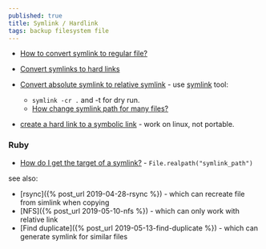 ```yaml
---
published: true
title: Symlink / Hardlink
tags: backup filesystem file
---
```

- [How to convert symlink to regular file?](https://stackoverflow.com/questions/8377312/how-to-convert-symlink-to-regular-file)
- [Convert symlinks to hard links](https://superuser.com/questions/560597/convert-symlinks-to-hard-links)
- [Convert absolute symlink to relative symlink](https://unix.stackexchange.com/questions/100918/convert-absolute-symlink-to-relative-symlink-with-simple-linux-command) - use [symlink](https://github.com/brandt/symlinks) tool: 
	- `symlink -cr .` and -t for dry run.
	- [How change symlink path for many files?](https://stackoverflow.com/questions/31020219/how-change-symlink-path-for-many-files)
    
- [create a hard link to a symbolic link](https://stackoverflow.com/questions/33361600/can-we-create-a-hard-link-to-a-symbolic-link-in-unix) - work on linux, not portable.


### Ruby

- [How do I get the target of a symlink?](https://stackoverflow.com/questions/1237939/how-do-i-get-the-target-of-a-symlink) - `File.realpath("symlink_path")`

see also:
- [rsync]({% post_url 2019-04-28-rsync %}) - which can recreate file from simlink when copying
- [NFS]({% post_url 2019-05-10-nfs %}) - which can only work with relative link
- [Find duplicate]({% post_url 2019-05-13-find-duplicate %}) - which can generate symlink for similar files
